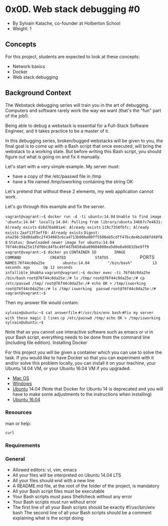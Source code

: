# 0x0D. Web stack debugging #0
- By Sylvain Kalache, co-founder at Holberton School
- Weight: 1

## Concepts

For this project, students are expected to look at these concepts:

- Network basics
- Docker
- Web stack debugging

## Background Context

The Webstack debugging series will train you in the art of debugging. Computers and software rarely work the way we want (that's the "fun" part of the job!).

Being able to debug a webstack is essential for a Full-Stack Software Engineer, and it takes practice to be a master of it.

In this debugging series, broken/bugged webstacks will be given to you, the final goal is to come up with a Bash script that once executed, will bring the webstack to a working state. But before writing this Bash script, you should figure out what is going on and fix it manually.

Let's start with a very simple example. My server must:

- have a copy of the /etc/passwd file in /tmp
- have a file named /tmp/isworking containing the string OK

Let's pretend that without these 2 elements, my web application cannot work.

Let's go through this example and fix the server.

`vagrant@vagrant:~$ docker run -d -ti ubuntu:14.04`
`Unable to find image 'ubuntu:14.04' locally`
`14.04: Pulling from library/ubuntu`
`34667c7e4631: Already exists`
`d18d76a881a4: Already exists`
`119c7358fbfc: Already exists`
`2aaf13f3eff0: Already exists`
`Digest: sha256:58d0da8bc2f434983c6ca4713b08be00ff5586eb5cdff47bcde4b2e88fd40f88`
`Status: Downloaded newer image for ubuntu:14.04`
`76f44c0da25e1fdf6bcd4fbc49f4d7b658aba89684080ea5d6e8a0d832be9ff9`
`vagrant@vagrant:~$ docker ps`
`CONTAINER ID        IMAGE               COMMAND             CREATED             STATUS              `PORTS              `NAMES`
`76f44c0da25e        ubuntu:14.04        "/bin/bash"         13 seconds ago      Up 12 seconds                           infallible_bhabha`
`vagrant@vagrant:~$ docker exec -ti 76f44c0da25e /bin/bash`
`root@76f44c0da25e:/# ls /tmp/`
`root@76f44c0da25e:/# cp /etc/passwd /tmp/`
`root@76f44c0da25e:/# echo OK > /tmp/isworking`
`root@76f44c0da25e:/# ls /tmp/`
`isworking  passwd`
`root@76f44c0da25e:/#`
`vagrant@vagrant:~$`

Then my answer file would contain:

`sylvain@ubuntu:~$ cat answerfile`
`#!/usr/bin/env bash`
`#Fix my server with these magic 2 lines`
`cp /etc/passwd /tmp/`
`echo OK > /tmp/isworking`
`sylvain@ubuntu:~$`

Note that as you cannot use interactive software such as emacs or vi in your Bash script, everything needs to be done from the command line (including file edition).
Installing Docker

For this project you will be given a container which you can use to solve the task. If you would like to have Docker so that you can experiment with it and/or solve this problem locally, you can install it on your machine, your Ubuntu 14.04 VM, or your Ubuntu 16.04 VM if you upgraded.

- [Mac OS]()
- [Windows]()
- [Ubuntu]() 14.04 (Note that Docker for Ubuntu 14 is deprecated and you will have to make some adjustments to the instructions when installing)
- [Ubuntu 16.04]()

### Resources

man or help:

`curl`

### Requirements
### General

- Allowed editors: vi, vim, emacs
- All your files will be interpreted on Ubuntu 14.04 LTS  
- All your files should end with a new line
- A README.md file, at the root of the folder of the project, is mandatory
- All your Bash script files must be executable
- Your Bash scripts must pass Shellcheck without any error
- Your Bash scripts must run without error
- The first line of all your Bash scripts should be exactly #!/usr/bin/env bash    The second line of all your Bash scripts should be a comment explaining what is the script doing
